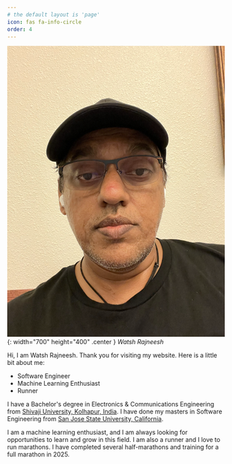 ```yaml
---
# the default layout is 'page'
icon: fas fa-info-circle
order: 4
---
```

![Profile](/assets/images/watsh.png){: width="700" height="400" .center }
_Watsh Rajneesh_

Hi, I am Watsh Rajneesh. Thank you for visiting my website. Here is a little bit about me:
- Software Engineer 
- Machine Learning Enthusiast
- Runner

I have a Bachelor's degree in Electronics & Communications Engineering from [Shivaji University, Kolhapur, India](https://www.unishivaji.ac.in/). I have done my masters in Software Engineering from [San Jose State University, California](https://www.sjsu.edu/).  

I am a machine learning enthusiast, and I am always looking for opportunities to learn and grow in this field. I am also a runner and I love to run marathons. I have completed several half-marathons and training for a full marathon in 2025.
